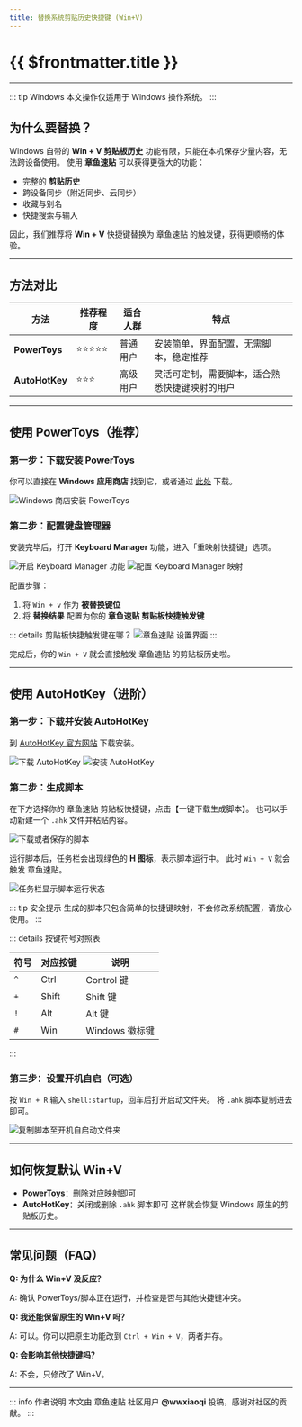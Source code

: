 ```yaml
---
title: 替换系统剪贴历史快捷键 (Win+V)
---
```


# {{ $frontmatter.title }}

---

::: tip Windows
本文操作仅适用于 Windows 操作系统。
:::

## 为什么要替换？

Windows 自带的 **Win + V 剪贴板历史** 功能有限，只能在本机保存少量内容，无法跨设备使用。
使用 **章鱼速贴** 可以获得更强大的功能：

- 完整的 **剪贴历史**
- 跨设备同步（附近同步、云同步）
- 收藏与别名
- 快捷搜索与输入

因此，我们推荐将 **Win + V** 快捷键替换为 章鱼速贴 的触发键，获得更顺畅的体验。

---

## 方法对比

| 方法| 推荐程度 | 适合人群 | 特点 |
|-------------|----------|----------|------|
| **PowerToys** | ⭐⭐⭐⭐⭐ | 普通用户 | 安装简单，界面配置，无需脚本，稳定推荐 |
| **AutoHotKey** | ⭐⭐⭐ | 高级用户 | 灵活可定制，需要脚本，适合熟悉快捷键映射的用户 |

---

## 使用 PowerToys（推荐）

### 第一步：下载安装 PowerToys

你可以直接在 **Windows 应用商店** 找到它，或者通过 [此处](https://aka.ms/installpowertoys) 下载。

![Windows 商店安装 PowerToys](008-install-powertoys.webp)

### 第二步：配置键盘管理器

安装完毕后，打开 **Keyboard Manager** 功能，进入「重映射快捷键」选项。

![开启 Keyboard Manager 功能](009-open-keyboard-manager.webp)
![配置 Keyboard Manager 映射](010-configuration-keyboard-manager.webp)

配置步骤：

1. 将 `Win + v` 作为 **被替换键位**
2. 将 **替换结果** 配置为你的 **章鱼速贴 剪贴板快捷触发键**

::: details 剪贴板快捷触发键在哪？
![章鱼速贴 设置界面](003-show-clipboard-shortcut-key.webp)
:::

完成后，你的 `Win + V` 就会直接触发 章鱼速贴 的剪贴板历史啦。

---

## 使用 AutoHotKey（进阶）

### 第一步：下载并安装 AutoHotKey

到 [AutoHotKey 官方网站](https://www.autohotkey.com/) 下载安装。

![下载 AutoHotKey](001-download-autohotkey.webp)
![安装 AutoHotKey](002-install-autohotkey.webp)

### 第二步：生成脚本

在下方选择你的 章鱼速贴 剪贴板快捷键，点击【一键下载生成脚本】。
也可以手动新建一个 `.ahk` 文件并粘贴内容。

<ShortcutConverter lang="zh" />

![下载或者保存的脚本](004-save-script.webp)

运行脚本后，任务栏会出现绿色的 **H 图标**，表示脚本运行中。
此时 `Win + V` 就会触发 章鱼速贴。

![任务栏显示脚本运行状态](005-script-status.webp)

::: tip 安全提示
生成的脚本只包含简单的快捷键映射，不会修改系统配置，请放心使用。
:::

::: details 按键符号对照表

| 符号 | 对应按键 | 说明 |
|------|----------|------|
| `^`| Ctrl | Control 键 |
| `+`| Shift| Shift 键 |
| `!`| Alt| Alt 键 |
| `#`| Win| Windows 徽标键 |

:::

### 第三步：设置开机自启（可选）

按 `Win + R` 输入 `shell:startup`，回车后打开启动文件夹。
将 `.ahk` 脚本复制进去即可。

![复制脚本至开机自启动文件夹](007-copy-script-to-startup.webp)

---

## 如何恢复默认 Win+V

- **PowerToys**：删除对应映射即可
- **AutoHotKey**：关闭或删除 `.ahk` 脚本即可
这样就会恢复 Windows 原生的剪贴板历史。

---

## 常见问题（FAQ）

**Q: 为什么 Win+V 没反应？**

A: 确认 PowerToys/脚本正在运行，并检查是否与其他快捷键冲突。

**Q: 我还能保留原生的 Win+V 吗？**

A: 可以。你可以把原生功能改到 `Ctrl + Win + V`，两者并存。

**Q: 会影响其他快捷键吗？**

A: 不会，只修改了 Win+V。

---

::: info 作者说明
本文由 章鱼速贴 社区用户 **@wwxiaoqi** 投稿，感谢对社区的贡献。
:::
